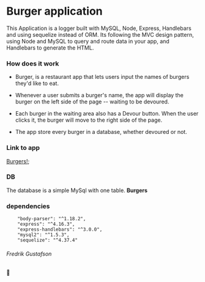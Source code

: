 # Burger application

This Application is a logger built with MySQL, Node, Express, Handlebars and using sequelize instead of ORM. Its following the MVC design pattern, using Node and MySQL to query and route data in your app, and Handlebars to generate the HTML.

### How does it work
* Burger, is a restaurant app that lets users input the names of burgers they'd like to eat.

* Whenever a user submits a burger's name, the app will display the burger on the left side of the page -- waiting to be devoured.

* Each burger in the waiting area also has a Devour button. When the user clicks it, the burger will move to the right side of the page.

* The app store every burger in a database, whether devoured or not.

### Link to app

[Burgers!](https://sequelize-burgerfg.herokuapp.com/); 


### DB
The database is a simple MySql with one table. **Burgers** 

### dependencies
        "body-parser": "^1.18.2",
        "express": "^4.16.3",
        "express-handlebars": "^3.0.0",
        "mysql2": "^1.5.3",
        "sequelize": "^4.37.4"

###### Fredrik Gustafson

:poop: